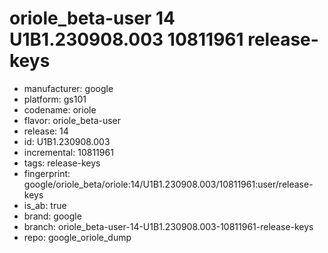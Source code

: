 # oriole_beta-user 14 U1B1.230908.003 10811961 release-keys
- manufacturer: google
- platform: gs101
- codename: oriole
- flavor: oriole_beta-user
- release: 14
- id: U1B1.230908.003
- incremental: 10811961
- tags: release-keys
- fingerprint: google/oriole_beta/oriole:14/U1B1.230908.003/10811961:user/release-keys
- is_ab: true
- brand: google
- branch: oriole_beta-user-14-U1B1.230908.003-10811961-release-keys
- repo: google_oriole_dump
